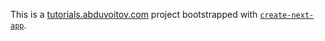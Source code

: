 This is a [tutorials.abduvoitov.com](https://mirzaliyev.uz/) project bootstrapped with [`create-next-app`](https://github.com/vercel/next.js/tree/canary/packages/create-next-app).
